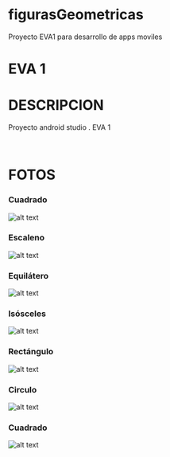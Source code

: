 # figurasGeometricas
Proyecto EVA1 para desarrollo de apps moviles

<h1>EVA 1</h1>

<h1>DESCRIPCION</h1> 
<p>Proyecto android studio . EVA 1
</p>
<br>
<h1>FOTOS</h1>

<h3>Cuadrado</h3>

![alt text](http://terrosanonline.com/images/cua3.jpeg) <br>


<h3>Escaleno</h3>

![alt text](http://terrosanonline.com/images/e1.jpeg) <br>


<h3>Equilátero</h3>

![alt text](http://terrosanonline.com/images/e2.jpeg) <br>


<h3>Isósceles</h3>

![alt text](http://terrosanonline.com/images/i2.jpeg) <br>


<h3>Rectángulo</h3>

![alt text](http://terrosanonline.com/images/re1.jpeg) <br>

<h3>Circulo</h3>

![alt text](http://terrosanonline.com/images/ron2.jpeg) <br>

<h3>Cuadrado</h3>

![alt text](http://terrosanonline.com/images/sfera.jpeg) <br>


